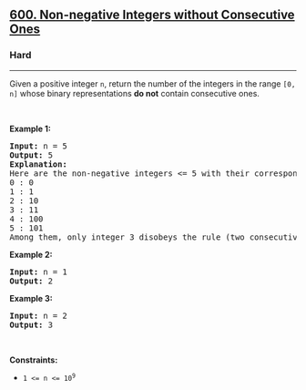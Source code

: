 <h2><a href="https://leetcode.com/problems/non-negative-integers-without-consecutive-ones/">600. Non-negative Integers without Consecutive Ones</a></h2><h3>Hard</h3><hr><div data-read-aloud-multi-block="true"><p>Given a positive integer <code>n</code>, return the number of the integers in the range <code>[0, n]</code> whose binary representations <strong>do not</strong> contain consecutive ones.</p>

<p>&nbsp;</p>
<p><strong class="example">Example 1:</strong></p>

<pre><strong>Input:</strong> n = 5
<strong>Output:</strong> 5
<strong>Explanation:</strong>
Here are the non-negative integers &lt;= 5 with their corresponding binary representations:
0 : 0
1 : 1
2 : 10
3 : 11
4 : 100
5 : 101
Among them, only integer 3 disobeys the rule (two consecutive ones) and the other 5 satisfy the rule. 
</pre>

<p><strong class="example">Example 2:</strong></p>

<pre><strong>Input:</strong> n = 1
<strong>Output:</strong> 2
</pre>

<p><strong class="example">Example 3:</strong></p>

<pre><strong>Input:</strong> n = 2
<strong>Output:</strong> 3
</pre>

<p>&nbsp;</p>
<p><strong>Constraints:</strong></p>

<ul>
	<li><code>1 &lt;= n &lt;= 10<sup>9</sup></code></li>
</ul>
</div>